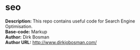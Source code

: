 # seo

<b>Description:</b> This repo contains useful code for Search Engine Optimisation.<br />
<b>Base-code:</b> Markup <br />
<b>Author:</b> Dirk Bosman <br />
<b>Author URL:</b> http://www.dirkjobosman.com/ <br />
